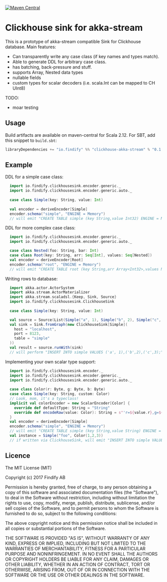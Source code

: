 [![Maven Central](https://maven-badges.herokuapp.com/maven-central/io.findify/clickhouse-akka-stream_2.12/badge.svg)](https://maven-badges.herokuapp.com/maven-central/io.findify/clickhouse-akka-stream_2.12)

# Clickhouse sink for akka-stream

This is a prototype of akka-stream compatible Sink for Clickhouse database.
Main features:

* Can transparently write any case class (if key names and types match).
* Able to generate DDL for arbitrary case class.
* has batching, back-pressure and stuff.
* supports Array, Nested data types
* nullable fields
* custom types for scalar decoders (i.e. scala.Int can be mapped to CH UInt8)

TODO:
* moar testing

## Usage

Build artifacts are available on maven-central for Scala 2.12. For SBT, add this snippet to `build.sbt`:
```scala
libraryDependencies += "io.findify" %% "clickhouse-akka-stream" % "0.1.2"
```

## Example

DDL for a simple case class:

```scala
  import io.findify.clickhousesink.encoder.generic._
  import io.findify.clickhousesink.encoder.generic.auto._
  
  case class Simple(key: String, value: Int)
  
  val encoder = deriveEncoder[Simple]
  encoder.schema("simple", "ENGINE = Memory") 
  // will emit "CREATE TABLE simple (key String,value Int32) ENGINE = Memory"
```


DDL for more complex case class:

```scala
  import io.findify.clickhousesink.encoder.generic._
  import io.findify.clickhousesink.encoder.generic.auto._

  case class Nested(foo: String, bar: Int)
  case class Root(key: String, arr: Seq[Int], values: Seq[Nested])
  val encoder = deriveEncoder[Root]
  encoder.schema("root", "ENGINE = Memory")
  // will emit "CREATE TABLE root (key String,arr Array<Int32>,values Nested(foo String,bar Int32)) ENGINE = Memory"

```
Writing rows to database:

```scala
  import akka.actor.ActorSystem
  import akka.stream.ActorMaterializer
  import akka.stream.scaladsl.{Keep, Sink, Source}
  import io.findify.clickhousesink.ClickhouseSink
  
  case class Simple(key: String, value: Int)

  val source = Source(List(Simple("a", 1), Simple("b", 2), Simple("c", 3)))
  val sink = Sink.fromGraph(new ClickhouseSink[Simple](
    host = "localhost",
    port = 8123,
    table = "simple"
  ))
  val result = source.runWith(sink)
  // will perform "INSERT INTO simple VALUES ('a', 1),('b',2),('c',3);"
```

Implementing your own scalar type support:
```scala
  import io.findify.clickhousesink.encoder._
  import io.findify.clickhousesink.encoder.generic._
  import io.findify.clickhousesink.encoder.generic.auto._
  
  case class Color(r: Byte, g: Byte, b: Byte)
  case class Simple(key: String, custom: Color)
  // Look, mom, it's a typeclass!
  implicit val colorEncoder = new ScalarEncoder[Color] {
    override def defaultType: String = "String"
    override def encodeRaw(value: Color): String = s"'r=${value.r},g=${value.g},b=${value.b}'"
  }
  val encoder = deriveEncoder[Simple]
  encoder.schema("simple", "ENGINE = Memory")
  // will emit "CREATE TABLE simple (key String,value String) ENGINE = Memory"
  val instance = Simple("foo", Color(1,2,3)) 
  // if written via ClickhouseSink, will emit "INSERT INTO simple VALUES ('foo', 'r=1,g=2,b=3')"

```

## Licence

The MIT License (MIT)

Copyright (c) 2017 Findify AB

Permission is hereby granted, free of charge, to any person obtaining a copy of this software and associated documentation files (the "Software"), to deal in the Software without restriction, including without limitation the rights to use, copy, modify, merge, publish, distribute, sublicense, and/or sell copies of the Software, and to permit persons to whom the Software is furnished to do so, subject to the following conditions:

The above copyright notice and this permission notice shall be included in all copies or substantial portions of the Software.

THE SOFTWARE IS PROVIDED "AS IS", WITHOUT WARRANTY OF ANY KIND, EXPRESS OR IMPLIED, INCLUDING BUT NOT LIMITED TO THE WARRANTIES OF MERCHANTABILITY, FITNESS FOR A PARTICULAR PURPOSE AND NONINFRINGEMENT. IN NO EVENT SHALL THE AUTHORS OR COPYRIGHT HOLDERS BE LIABLE FOR ANY CLAIM, DAMAGES OR OTHER LIABILITY, WHETHER IN AN ACTION OF CONTRACT, TORT OR OTHERWISE, ARISING FROM, OUT OF OR IN CONNECTION WITH THE SOFTWARE OR THE USE OR OTHER DEALINGS IN THE SOFTWARE.